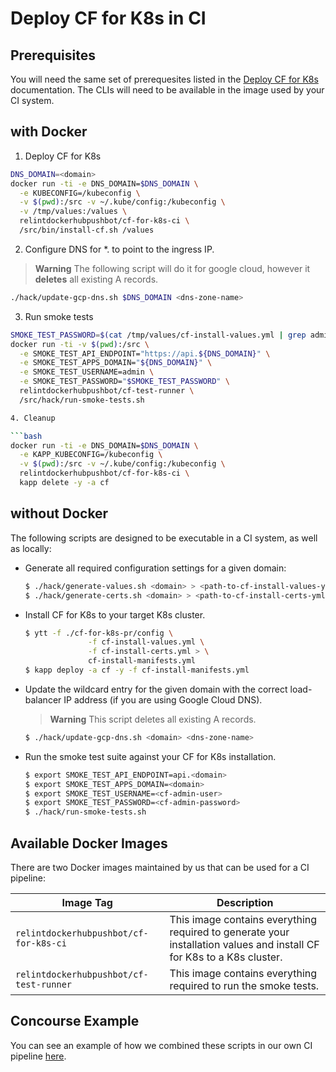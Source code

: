 # Deploy CF for K8s in CI

## Prerequisites

You will need the same set of prerequesites listed in the [Deploy CF for K8s](deploy.md#prerequesites) documentation. The CLIs will need to be available in the image used by your CI system.

## with Docker

1. Deploy CF for K8s

  ```bash
  DNS_DOMAIN=<domain>
  docker run -ti -e DNS_DOMAIN=$DNS_DOMAIN \
    -e KUBECONFIG=/kubeconfig \
    -v $(pwd):/src -v ~/.kube/config:/kubeconfig \
    -v /tmp/values:/values \
    relintdockerhubpushbot/cf-for-k8s-ci \
    /src/bin/install-cf.sh /values
  ```

2. Configure DNS for *.<domain> to point to the ingress IP.

  > **Warning** The following script will do it for google cloud, however it **deletes** all existing A records.

  ```bash
  ./hack/update-gcp-dns.sh $DNS_DOMAIN <dns-zone-name>
  ```

3. Run smoke tests

  ```bash
  SMOKE_TEST_PASSWORD=$(cat /tmp/values/cf-install-values.yml | grep admin_password | cut -d " " -f 2 | sed 's/"//g')
  docker run -ti -v $(pwd):/src \
    -e SMOKE_TEST_API_ENDPOINT="https://api.${DNS_DOMAIN}" \
    -e SMOKE_TEST_APPS_DOMAIN="${DNS_DOMAIN}" \
    -e SMOKE_TEST_USERNAME=admin \
    -e SMOKE_TEST_PASSWORD="$SMOKE_TEST_PASSWORD" \
    relintdockerhubpushbot/cf-test-runner \
    /src/hack/run-smoke-tests.sh

4. Cleanup

  ```bash
  docker run -ti -e DNS_DOMAIN=$DNS_DOMAIN \
    -e KAPP_KUBECONFIG=/kubeconfig \
    -v $(pwd):/src -v ~/.kube/config:/kubeconfig \
    relintdockerhubpushbot/cf-for-k8s-ci \
    kapp delete -y -a cf
  ```
## without Docker

The following scripts are designed to be executable in a CI system, as well as locally:

- Generate all required configuration settings for a given domain:

  ```bash
  $ ./hack/generate-values.sh <domain> > <path-to-cf-install-values-yaml>
  $ ./hack/generate-certs.sh <domain> > <path-to-cf-install-certs-yml>
  ```

- Install CF for K8s to your target K8s cluster.

  ```bash
  $ ytt -f ./cf-for-k8s-pr/config \
                -f cf-install-values.yml \
                -f cf-install-certs.yml > \
                cf-install-manifests.yml
  $ kapp deploy -a cf -y -f cf-install-manifests.yml
  ```

- Update the wildcard entry for the given domain with the correct load-balancer IP address (if you are using Google Cloud DNS).

  > **Warning** This script deletes all existing A records.

   ```bash
  $ ./hack/update-gcp-dns.sh <domain> <dns-zone-name>
   ```

- Run the smoke test suite against your CF for K8s installation.

   ```bash
   $ export SMOKE_TEST_API_ENDPOINT=api.<domain>
   $ export SMOKE_TEST_APPS_DOMAIN=<domain>
   $ export SMOKE_TEST_USERNAME=<cf-admin-user>
   $ export SMOKE_TEST_PASSWORD=<cf-admin-password>
   $ ./hack/run-smoke-tests.sh
   ```
    
## Available Docker Images

There are two Docker images maintained by us that can be used for a CI pipeline:

| Image Tag | Description |
|---|----|
| `relintdockerhubpushbot/cf-for-k8s-ci` | This image contains everything required to generate your installation values and install CF for K8s to a K8s cluster. |
| `relintdockerhubpushbot/cf-test-runner` | This image contains everything required to run the smoke tests. |

## Concourse Example

You can see an example of how we combined these scripts in our own CI pipeline [here](../ci/pipelines/cf-for-k8s.yml).
